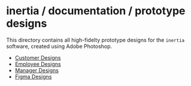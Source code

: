 # inertia / documentation / prototype designs

This directory contains all high-fidelty prototype designs for the `inertia` software, created using Adobe Photoshop.

- [Customer Designs](https://github.com/omariosc/inertia/tree/main/documentation/prototype%20designs/customer)
- [Employee Designs](https://github.com/omariosc/inertia/tree/main/documentation/prototype%20designs/employee)
- [Manager Designs](https://github.com/omariosc/inertia/tree/main/documentation/prototype%20designs/manager)
- [Figma Designs](https://github.com/omariosc/inertia/tree/main/documentation/prototype%20designs/figma)
